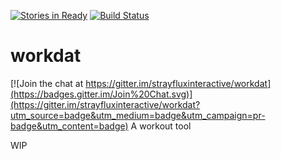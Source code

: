 [![Stories in Ready](https://badge.waffle.io/strayfluxinteractive/workdat.png?label=ready&title=Ready)](https://waffle.io/strayfluxinteractive/workdat)
[![Build Status](https://travis-ci.org/strayfluxinteractive/workdat.svg?branch=master)](https://travis-ci.org/strayfluxinteractive/workdat)
# workdat

[![Join the chat at https://gitter.im/strayfluxinteractive/workdat](https://badges.gitter.im/Join%20Chat.svg)](https://gitter.im/strayfluxinteractive/workdat?utm_source=badge&utm_medium=badge&utm_campaign=pr-badge&utm_content=badge)
A workout tool

WIP
